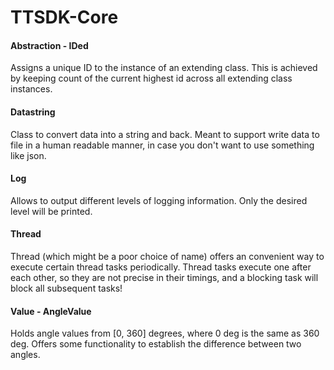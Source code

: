 # TTSDK-Core

#### Abstraction - IDed
  Assigns a unique ID to the instance of an extending class.
  This is achieved by keeping count of the current highest id 
  across all extending class instances.

#### Datastring
  Class to convert data into a string and back.
  Meant to support write data to file in a human 
  readable manner, in case you don't want to use
  something like json.
  
#### Log
  Allows to output different levels of 
  logging information. Only the desired 
  level will be printed.
  
#### Thread
  Thread (which might be a poor choice of name) 
  offers an convenient way to execute certain thread tasks
  periodically.
  Thread tasks execute one after each other, so
  they are not precise in their timings, and a blocking task
  will block all subsequent tasks!
  
#### Value - AngleValue
  Holds angle values from [0, 360] degrees, where 0 deg is
  the same as 360 deg. Offers some functionality to establish
  the difference between two angles.
